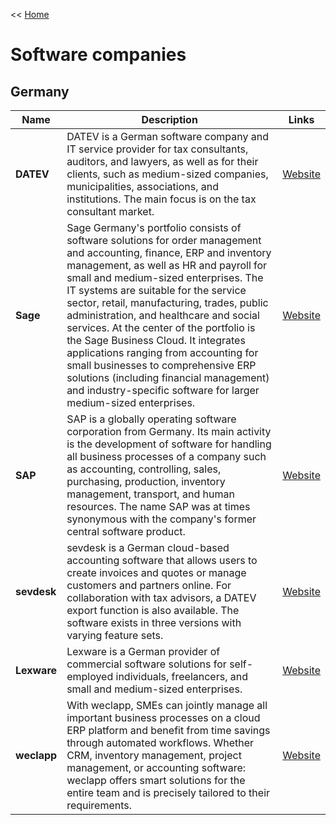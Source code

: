 << [Home](https://github.com/michel-abele/it-link-lists/blob/main/README.md)

# Software companies

## Germany

| Name | Description | Links |
| ---- | ----------- | ----- |
| **DATEV** | DATEV is a German software company and IT service provider for tax consultants, auditors, and lawyers, as well as for their clients, such as medium-sized companies, municipalities, associations, and institutions. The main focus is on the tax consultant market. | [Website](https://www.datev.de/) |
| **Sage** | Sage Germany's portfolio consists of software solutions for order management and accounting, finance, ERP and inventory management, as well as HR and payroll for small and medium-sized enterprises. The IT systems are suitable for the service sector, retail, manufacturing, trades, public administration, and healthcare and social services. At the center of the portfolio is the Sage Business Cloud. It integrates applications ranging from accounting for small businesses to comprehensive ERP solutions (including financial management) and industry-specific software for larger medium-sized enterprises. | [Website](https://www.sage.com/de-de/) |
| **SAP** | SAP is a globally operating software corporation from Germany. Its main activity is the development of software for handling all business processes of a company such as accounting, controlling, sales, purchasing, production, inventory management, transport, and human resources. The name SAP was at times synonymous with the company's former central software product. | [Website](https://www.sap.com/) |
| **sevdesk** | sevdesk is a German cloud-based accounting software that allows users to create invoices and quotes or manage customers and partners online. For collaboration with tax advisors, a DATEV export function is also available. The software exists in three versions with varying feature sets. | [Website](https://sevdesk.de/) |
| **Lexware** | Lexware is a German provider of commercial software solutions for self-employed individuals, freelancers, and small and medium-sized enterprises. | [Website](https://www.lexware.de/) |
| **weclapp** | With weclapp, SMEs can jointly manage all important business processes on a cloud ERP platform and benefit from time savings through automated workflows. Whether CRM, inventory management, project management, or accounting software: weclapp offers smart solutions for the entire team and is precisely tailored to their requirements. | [Website](https://www.weclapp.com/de/) |

